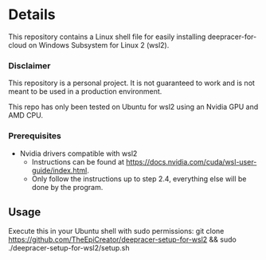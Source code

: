 
# Details
This repository contains a Linux shell file for easily installing deepracer-for-cloud on Windows Subsystem for Linux 2 (wsl2).

### Disclaimer
This repository is a personal project. It is not guaranteed to work and is not meant to be used in a production environment.

This repo has only been tested on Ubuntu for wsl2 using an Nvidia GPU and AMD CPU.

### Prerequisites
- Nvidia drivers compatible with wsl2
	- Instructions can be found at https://docs.nvidia.com/cuda/wsl-user-guide/index.html.
	- Only follow the instructions up to step 2.4, everything else will be done by the program.

## Usage
Execute this in your Ubuntu shell with sudo permissions:
	git clone https://github.com/TheEpiCreator/deepracer-setup-for-wsl2 && sudo ./deepracer-setup-for-wsl2/setup.sh
